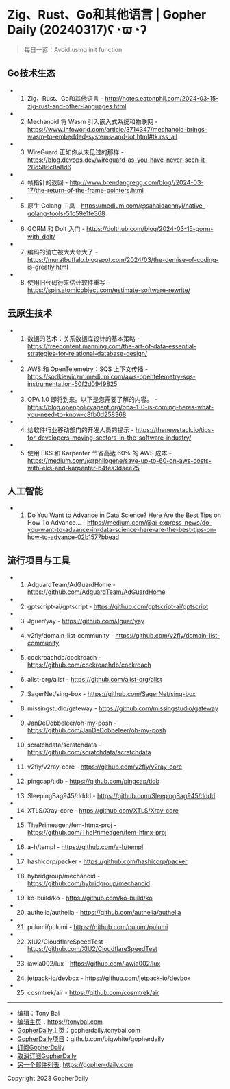 # Zig、Rust、Go和其他语言 | Gopher Daily (20240317)ʕ◔ϖ◔ʔ

>每日一谚：Avoid using init function

## Go技术生态


- 1. Zig、Rust、Go和其他语言 - http://notes.eatonphil.com/2024-03-15-zig-rust-and-other-languages.html

- 2. Mechanoid 将 Wasm 引入嵌入式系统和物联网 - https://www.infoworld.com/article/3714347/mechanoid-brings-wasm-to-embedded-systems-and-iot.html#tk.rss_all

- 3. WireGuard 正如你从未见过的那样 - https://blog.devops.dev/wireguard-as-you-have-never-seen-it-28d586c8a8d6

- 4. 帧指针的返回 - http://www.brendangregg.com/blog//2024-03-17/the-return-of-the-frame-pointers.html

- 5. 原生 Golang 工具 - https://medium.com/@sahaidachnyi/native-golang-tools-51c59e1fe368

- 6. GORM 和 Dolt 入门 - https://dolthub.com/blog/2024-03-15-gorm-with-dolt/

- 7. 编码的消亡被大大夸大了 - https://muratbuffalo.blogspot.com/2024/03/the-demise-of-coding-is-greatly.html

- 8. 使用旧代码行来估计软件重写 - https://spin.atomicobject.com/estimate-software-rewrite/


## 云原生技术


- 1. 数据的艺术：关系数据库设计的基本策略 - https://freecontent.manning.com/the-art-of-data-essential-strategies-for-relational-database-design/

- 2. AWS 和 OpenTelemetry：SQS 上下文传播 - https://sodkiewiczm.medium.com/aws-opentelemetry-sqs-instrumentation-50f2d0949825

- 3. OPA 1.0 即将到来。以下是您需要了解的内容。 - https://blog.openpolicyagent.org/opa-1-0-is-coming-heres-what-you-need-to-know-c8fb0d258368

- 4. 给软件行业移动部门的开发人员的提示 - https://thenewstack.io/tips-for-developers-moving-sectors-in-the-software-industry/

- 5. 使用 EKS 和 Karpenter 节省高达 60% 的 AWS 成本 - https://medium.com/@rphilogene/save-up-to-60-on-aws-costs-with-eks-and-karpenter-b4fea3daee25


## 人工智能


- 1. Do You Want to Advance in Data Science? Here Are the Best Tips on How To Advance… - https://medium.com/@ai_express_news/do-you-want-to-advance-in-data-science-here-are-the-best-tips-on-how-to-advance-02b1577bbead


## 流行项目与工具


- 1. AdguardTeam/AdGuardHome - https://github.com/AdguardTeam/AdGuardHome

- 2. gptscript-ai/gptscript - https://github.com/gptscript-ai/gptscript

- 3. Jguer/yay - https://github.com/Jguer/yay

- 4. v2fly/domain-list-community - https://github.com/v2fly/domain-list-community

- 5. cockroachdb/cockroach - https://github.com/cockroachdb/cockroach

- 6. alist-org/alist - https://github.com/alist-org/alist

- 7. SagerNet/sing-box - https://github.com/SagerNet/sing-box

- 8. missingstudio/gateway - https://github.com/missingstudio/gateway

- 9. JanDeDobbeleer/oh-my-posh - https://github.com/JanDeDobbeleer/oh-my-posh

- 10. scratchdata/scratchdata - https://github.com/scratchdata/scratchdata

- 11. v2fly/v2ray-core - https://github.com/v2fly/v2ray-core

- 12. pingcap/tidb - https://github.com/pingcap/tidb

- 13. SleepingBag945/dddd - https://github.com/SleepingBag945/dddd

- 14. XTLS/Xray-core - https://github.com/XTLS/Xray-core

- 15. ThePrimeagen/fem-htmx-proj - https://github.com/ThePrimeagen/fem-htmx-proj

- 16. a-h/templ - https://github.com/a-h/templ

- 17. hashicorp/packer - https://github.com/hashicorp/packer

- 18. hybridgroup/mechanoid - https://github.com/hybridgroup/mechanoid

- 19. ko-build/ko - https://github.com/ko-build/ko

- 20. authelia/authelia - https://github.com/authelia/authelia

- 21. pulumi/pulumi - https://github.com/pulumi/pulumi

- 22. XIU2/CloudflareSpeedTest - https://github.com/XIU2/CloudflareSpeedTest

- 23. iawia002/lux - https://github.com/iawia002/lux

- 24. jetpack-io/devbox - https://github.com/jetpack-io/devbox

- 25. cosmtrek/air - https://github.com/cosmtrek/air


----

- 编辑：Tony Bai
- [编辑主页](https://tonybai.com)：https://tonybai.com
- [GopherDaily主页](https://gopherdaily.tonybai.com)：gopherdaily.tonybai.com
- [GopherDaily项目](https://github.com/bigwhite/gopherdaily)：github.com/bigwhite/gopherdaily
- [订阅GopherDaily](https://gopherdaily.tonybai.com/subscribe)
- [取消订阅GopherDaily](https://gopherdaily.tonybai.com/unsubscribe)
- [另一个邮件列表](https://gopher-daily.com): https://gopher-daily.com

Copyright 2023 GopherDaily
